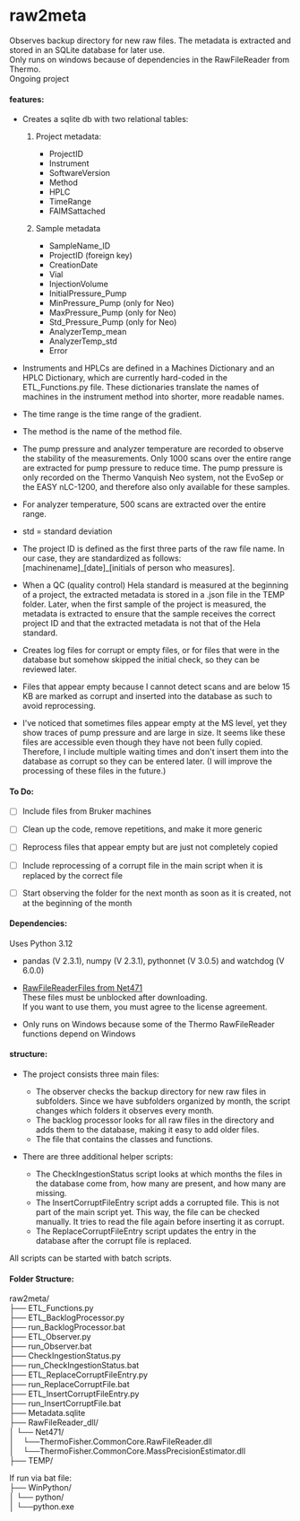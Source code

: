 # raw2meta
Observes backup directory for new raw files. The metadata is extracted and stored in an SQLite database for later use.  
Only runs on windows because of dependencies in the RawFileReader from Thermo.  
Ongoing project

#### features: 
- Creates a sqlite db with two relational tables:
  1. Project metadata:
     - ProjectID
     - Instrument
     - SoftwareVersion
     - Method
     - HPLC
     - TimeRange
     - FAIMSattached

  2. Sample metadata
     - SampleName_ID
     - ProjectID (foreign key)
     - CreationDate
     - Vial
     - InjectionVolume
     - InitialPressure_Pump
     - MinPressure_Pump (only for Neo)
     - MaxPressure_Pump (only for Neo)
     - Std_Pressure_Pump (only for Neo)
     - AnalyzerTemp_mean
     - AnalyzerTemp_std
     - Error

- Instruments and HPLCs are defined in a Machines Dictionary and an HPLC Dictionary, which are currently hard-coded in the ETL_Functions.py file. These dictionaries translate the names of machines in the instrument method into shorter, more readable names.
- The time range is the time range of the gradient.
- The method is the name of the method file.
- The pump pressure and analyzer temperature are recorded to observe the stability of the measurements. Only 1000 scans over the entire range are extracted for pump pressure to reduce time. The pump pressure is only recorded on the Thermo Vanquish Neo system, not the EvoSep or the EASY nLC-1200, and therefore also only available for these samples.
- For analyzer temperature, 500 scans are extracted over the entire range.
- std = standard deviation
  
- The project ID is defined as the first three parts of the raw file name. In our case, they are standardized as follows:  \[machinename]\_\[date]\_\[initials of person who measures]. 
- When a QC (quality control) Hela standard is measured at the beginning of a project, the extracted metadata is stored in a .json file in the TEMP folder. Later, when the first sample of the project is measured, the metadata is extracted to ensure that the sample receives the correct project ID and that the extracted metadata is not that of the Hela standard.

- Creates log files for corrupt or empty files, or for files that were in the database but somehow skipped the initial check, so they can be reviewed later.

- Files that appear empty because I cannot detect scans and are below 15 KB are marked as corrupt and inserted into the database as such to avoid reprocessing.
- I've noticed that sometimes files appear empty at the MS level, yet they show traces of pump pressure and are large in size. It seems like these files are accessible even though they have not been fully copied. Therefore, I include multiple waiting times and don't insert them into the database as corrupt so they can be entered later. (I will improve the processing of these files in the future.)


 
#### To Do:
- [ ] Include files from Bruker machines
- [ ] Clean up the code, remove repetitions, and make it more generic
- [ ] Reprocess files that appear empty but are just not completely copied
- [ ] Include reprocessing of a corrupt file in the main script when it is replaced by the correct file
- [ ] Start observing the folder for the next month as soon as it is created, not at the beginning of the month


#### Dependencies:
Uses Python 3.12
- pandas (V 2.3.1), numpy (V 2.3.1), pythonnet (V 3.0.5) and watchdog (V 6.0.0) 
- [RawFileReaderFiles from Net471](https://github.com/thermofisherlsms/RawFileReader)  
  These files must be unblocked after downloading.  
  If you want to use them, you must agree to the license agreement.  

- Only runs on Windows because some of the Thermo RawFileReader functions depend on Windows   

#### structure:
- The project consists three main files:
  + The observer checks the backup directory for new raw files in subfolders. Since we have subfolders organized by month, the script changes which folders it observes every month.
  + The backlog processor looks for all raw files in the directory and adds them to the database, making it easy to add older files.
  + The file that contains the classes and functions.  
   
- There are three additional helper scripts:
  + The CheckIngestionStatus script looks at which months the files in the database come from, how many are present, and how many are missing.
  + The InsertCorruptFileEntry script adds a corrupted file. This is not part of the main script yet. This way, the file can be checked manually. It tries to read the file again before inserting it as corrupt.
  + The ReplaceCorruptFileEntry script updates the entry in the database after the corrupt file is replaced.

All scripts can be started with batch scripts. 
    
#### Folder Structure:
raw2meta/  
├── ETL_Functions.py  
├── ETL_BacklogProcessor.py   
├── run_BacklogProcessor.bat   
├── ETL_Observer.py    
├── run_Observer.bat   
├── CheckIngestionStatus.py     
├── run_CheckIngestionStatus.bat    
├── ETL_ReplaceCorruptFileEntry.py    
├── run_ReplaceCorruptFile.bat    
├── ETL_InsertCorruptFileEntry.py    
├── run_InsertCorruptFile.bat      
├── Metadata.sqlite  
├── RawFileReader_dll/    
│   └── Net471/    
│&nbsp;&nbsp;&nbsp;&nbsp;└──ThermoFisher.CommonCore.RawFileReader.dll    
│&nbsp;&nbsp;&nbsp;&nbsp;└──ThermoFisher.CommonCore.MassPrecisionEstimator.dll    
├── TEMP/    

If run via bat file:    
├── WinPython/    
│   └── python/  
│      └──python.exe  
